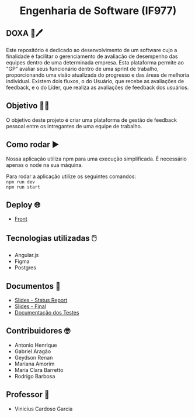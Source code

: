 <h1 align="center"> Engenharia de Software (IF977) </h1>

## DOXA :memo:🖊️
Este repositório é dedicado ao desenvolvimento de um software cujo a finalidade é facilitar o gerenciamento de avaliacão de desempenho das equipes dentro de uma determinada empresa. Esta plataforma permite ao "GP" avaliar seus funcionário dentro de uma sprint de trabalho, proporcionando uma visão atualizada do progresso e das áreas de melhoria individual. Existem dois fluxos, o do Usuário, que recebe as avaliações de feedback, e o do Líder, que realiza as avaliações de feedback dos usuários.

## Objetivo 🗿🍷
O objetivo deste projeto é criar uma plataforma de gestão de feedback pessoal entre os intregantes de uma equipe de trabalho. 

## Como rodar :arrow_forward:
Nossa aplicação utiliza npm para uma execução simplificada. É necessário apenas o node na sua máquina.

Para rodar a aplicação utilize os seguintes comandos:  
``
 npm run dev
 ``  
 ``
 npm run start
``
## Deploy 🌐
- [Front](https://eng-software-blue.vercel.app/)

## Tecnologias utilizadas 🖱️
- Angular.js
- Figma
- Postgres

## Documentos 📂
- [Slides - Status Report](https://github.com/clarabarretto/Eng-Software/blob/main/documents/Doxa%20-%20Status%20Report.pdf)
- [Slides - Final](https://)
- [Documentação dos Testes](https://github.com/clarabarretto/Eng-Software/blob/main/documents/Testes%20-%20Doxa.pdf)

## Contribuidores 🤓
 - Antonio Henrique
 - Gabriel Aragão
 - Geydson Renan
 - Mariana Amorim
 - Maria Clara Barretto
 - Rodrigo Barbosa

## Professor 📏
 - Vinicius Cardoso Garcia

